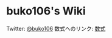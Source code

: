 <!-- TITLE: Home -->
<!-- SUBTITLE: ようこそ -->

# buko106's Wiki
Twitter: [@buko106](https://twitter.com/buko106)
数式へのリンク: [数式](testing)